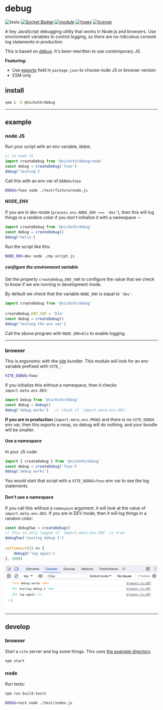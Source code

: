 # debug
![tests](https://github.com/nichoth/debug/actions/workflows/nodejs.yml/badge.svg)
[![Socket Badge](https://socket.dev/api/badge/npm/package/@nichoth/debug)](https://socket.dev/npm/package/@nichoth/debug)
[![module](https://img.shields.io/badge/module-ESM-blue)](README.md)
[![types](https://img.shields.io/npm/types/@nichoth/debug)](README.md)
[![license](https://img.shields.io/badge/license-MIT-brightgreen)](LICENSE)

A tiny JavaScript debugging utility that works in Node.js and browsers. Use environment variables to control logging, so there are no ridiculous console log statements in production.

This is based on [debug](https://github.com/debug-js/debug). It's been rewritten to use contemporary JS.

**Featuring:**
* Use [exports](https://github.com/nichoth/debug/blob/main/package.json#L31) field in `package.json` to choose node JS or browser version
* ESM only

## install

```sh
npm i -D @nichoth/debug
```

------------------------------------------------------------------

## example

### node JS
Run your script with an env variable, `DEBUG`.

```js
// in node JS
import createDebug from '@nichoth/debug/node'
const debug = createDebug('fooo')
debug('testing')
```

Call this with an env var of `DEBUG=fooo`
```sh
DEBUG=fooo node ./test/fixture/node.js
```

#### NODE_ENV
If you are in dev mode (`process.env.NODE_ENV === 'dev'`), then this will log things in a random color if you don't initialize it with a namespace --

```js
import createDebug from '@nichoth/debug'
const debug = createDebug()
debug('hello')
```

Run the script like this:
```sh
NODE_ENV=dev node ./my-script.js
```

##### configure the environment variable
Set the property `createDebug.ENV_VAR` to configure the value that we check to know if we are running in development mode.

By default we check that the variable `NODE_ENV` is equal to `'dev'`.

```js
import createDebug from '@nichoth/debug'

createDebug.ENV_VAR = 'bla'
const debug = createDebug()
debug('testing the env var')
```

Call the above program with `NODE_ENV=bla` to enable logging.

------------------------------------------------------

### browser
This is ergonomic with the [vite](https://vitejs.dev/) bundler. This module will look for an env variable prefixed with `VITE_`:
```sh
VITE_DEBUG=fooo
```

If you initialize this without a namespace, then it checks `import.meta.env.DEV`:
```js
import Debug from '@nichoth/debug'
const debug = Debug()
debug('debug works')   // check if `import.meta.env.DEV`
```

**If you are in production** (`import.meta.env.PROD`) and there is no `VITE_DEBUG` env var, then this exports a noop, so debug will do nothing, and your bundle will be smaller.

#### Use a namespace
In your JS code:
```js
import { createDebug } from '@nichoth/debug'
const debug = createDebug('fooo')
debug('debug works')
```

You would start that script with a `VITE_DEBUG=fooo` env var to see the log statements.

#### Don't use a namespace
If you call this without a `namespace` argument, it will look at the value of `import.meta.env.DEV`. If you are in DEV mode, then it will log things in a random color:

```js
const debugTwo = createDebug()
// this is only logged if `import.meta.env.DEV` is true
debugTwo('testing debug 2')

setTimeout(() => {
    debug2('log again')
}, 1000)
```

![Screenshot of `debug` in a browser](screenshot2.png)

-------------------------------------------------------------------

## develop

### browser
Start a `vite` server and log some things. This uses [the example directory](./example/).

```sh
npm start
```

### node
Run tests:

```sh
npm run build-tests
```

```sh
DEBUG=test node ./test/index.js
```

